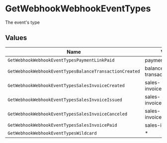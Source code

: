 # GetWebhookWebhookEventTypes

The event's type


## Values

| Name                                                   | Value                                                  |
| ------------------------------------------------------ | ------------------------------------------------------ |
| `GetWebhookWebhookEventTypesPaymentLinkPaid`           | payment-link.paid                                      |
| `GetWebhookWebhookEventTypesBalanceTransactionCreated` | balance-transaction.created                            |
| `GetWebhookWebhookEventTypesSalesInvoiceCreated`       | sales-invoice.created                                  |
| `GetWebhookWebhookEventTypesSalesInvoiceIssued`        | sales-invoice.issued                                   |
| `GetWebhookWebhookEventTypesSalesInvoiceCanceled`      | sales-invoice.canceled                                 |
| `GetWebhookWebhookEventTypesSalesInvoicePaid`          | sales-invoice.paid                                     |
| `GetWebhookWebhookEventTypesWildcard`                  | *                                                      |